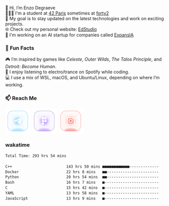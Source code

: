 👋 Hi, I’m Enzo Degraeve <br>
👨🏻‍🎓 I'm a student at [42 Paris](http://42.fr) sometimes at [forty2](https://42.fr/le-campus-de-paris/forty2/)<br>
🌱 My goal is to stay updated on the latest technologies and work on exciting projects.<br>
🌐 Check out my personal website: [EdStudio](https://edstudio.fr/)<br>
🤖 I'm working on an AI startup for companies called [ExpansIA](https://expansia.ai/)

### 🌟 Fun Facts
🎮 I’m inspired by games like *Celeste*, *Outer Wilds*, *The Talos Principle*, and *Detroit: Become Human*.<br>
🎵 I enjoy listening to electro/trance on Spotify while coding.<br>
💻 I use a mix of WSL, macOS, and Ubuntu/Linux, depending on where I’m working.

### 📫 Reach Me
[<img src="assets/telegram.png"/>](https://t.me/enzodeg40)
[<img src="assets/figma.png"/>](https://www.figma.com/@enzodeg40)
[<img src="assets/instagram.png"/>](https://www.instagram.com/henzolab/)

<!---
EnzoDeg40/EnzoDeg40 is a ✨ special ✨ repository because its `README.md` (this file) appears on your GitHub profile.
You can click the Preview link to take a look at your changes.
--->

### wakatime

<!--START_SECTION:waka-->

```txt
Total Time: 293 hrs 54 mins

C++                        143 hrs 50 mins ■■■■■■■■■■■■-------------   47.17 %
Docker                     22 hrs 8 mins   ■■-----------------------   07.26 %
Python                     20 hrs 54 mins  ■■-----------------------   06.86 %
Bash                       16 hrs 7 mins   ■------------------------   05.29 %
C                          15 hrs 42 mins  ■------------------------   05.15 %
YAML                       13 hrs 58 mins  ■------------------------   04.58 %
JavaScript                 13 hrs 9 mins   ■------------------------   04.32 %
```

<!--END_SECTION:waka-->
